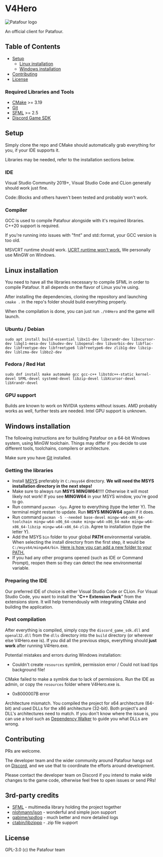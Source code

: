 # V4Hero

![Patafour logo](logo.png)

An official client for Patafour.

## Table of Contents

- [Setup](#setup)
  - [Linux installation](#linux-installation)
  - [Windows installation](#windows-installation)
- [Contributing](#contributing)
- [License](#license)

### Required Libraries and Tools

 * [CMake](https://cmake.org/download/) >= 3.19
 * [Git](https://git-scm.com/downloads)
 * [SFML](https://www.sfml-dev.org/download.php) >= 2.5
 * [Discord Game SDK](https://dl-game-sdk.discordapp.net/2.5.6/discord_game_sdk.zip)
 
## Setup

Simply clone the repo and CMake should automatically grab everything for you, if your IDE supports it. 

Libraries may be needed, refer to the installation sections below.

### IDE

Visual Studio Community 2019+, Visual Studio Code and CLion generally should work just fine. 

Code::Blocks and others haven't been tested and probably won't work.

### Compiler

GCC is used to compile Patafour alongside with it's required libraries. C++20 support is required.

If you're running into issues with "fmt" and std::format, your GCC version is too old.

MSVCRT runtime should work. [UCRT runtime won't work.](https://en.sfml-dev.org/forums/index.php?topic=28265.0) We personally use MinGW on Windows.

## Linux installation

You need to have all the libraries necessary to compile SFML in order to compile Patafour. It all depends on the flavor of Linux you're using.

After installing the dependencies, cloning the repository and launching `cmake .` in the repo's folder should build everything properly. 

When the compilation is done, you can just run `./V4Hero` and the game will launch.

### Ubuntu / Debian

```sudo apt install build-essential libx11-dev libxrandr-dev libxcursor-dev libgl1-mesa-dev libudev-dev libopenal-dev libvorbis-dev libflac-dev libfreetype-dev libfreetype6 libfreetype6-dev zlib1g-dev libzip-dev liblzma-dev libbz2-dev```

### Fedora / Red Hat

```sudo dnf install make automake gcc gcc-c++ libstdc++-static kernel-devel SFML-devel systemd-devel libzip-devel libXcursor-devel libXrandr-devel```

### GPU support

Builds are known to work on NVIDIA systems without issues. AMD probably works as well, further tests are needed. Intel GPU support is unknown.

## Windows installation

The following instructions are for building Patafour on a 64-bit Windows system, using MinGW toolchain. Things may differ if you decide to use different tools, toolchains, compilers or architecture. 

Make sure you have [Git](https://git-scm.com/downloads) installed.

### Getting the libraries

* Install [MSYS](https://www.msys2.org/) preferably in `C:/msys64` directory. **We will need the MSYS installation directory in the next steps!**
* Make sure to always run **MSYS MINGW64**!!!!! Otherwise it will most likely not work! If you see **MINGW64** in your MSYS window, you're good to go.
* Run command `pacman -Syu`. Agree to everything (type the letter Y). The terminal might restart to update. Run **MSYS MINGW64** again if it does.
* Run command `pacman -S --needed base-devel mingw-w64-x86_64-toolchain mingw-w64-x86_64-cmake mingw-w64-x86_64-make mingw-w64-x86_64-libzip mingw-w64-x86_64-zlib`. Agree to installation (type the letter Y).
* Add the MSYS `bin` folder to your global **PATH** environmental variable. When selecting the install directory from the first step, it would be `C:/msys64/mingw64/bin`. [Here is how you can add a new folder to your PATH.](https://www.architectryan.com/2018/03/17/add-to-the-path-on-windows-10/)
* If you had any other programs opened (such as IDE or Command Prompt), reopen them so they can detect the new environmental variable.

### Preparing the IDE

Our preferred IDE of choice is either Visual Studio Code or CLion. For Visual Studio Code, you want to install the "**C++ Extension Pack**" from the extensions store. It will help tremendously with integrating CMake and building the application.

### Post compilation
After everything is compiled, simply copy the `discord_game_sdk.dll` and `openal32.dll` from the `dlls` directory into the `build` directory (or wherever else V4Hero.exe is). 
If you did all the previous steps, everything should **just work** after running V4Hero.exe.

Potential mistakes and errors during Windows installation:

* Couldn't create `resources` symlink, permission error / Could not load tips background file!

CMake failed to make a symlink due to lack of permissions. Run the IDE as admin, or copy the `resources` folder where V4Hero.exe is.

* 0x8000007B error

Architecture mismatch. You compiled the project for x64 architecture (64-bit) and used DLLs for the x86 architecture (32-bit). Both project's and DLL's architectures need to match. If you don't know where the issue is, you can use a tool such as [Dependency Walker](https://www.dependencywalker.com/) to guide you what DLLs are wrong.

## Contributing

PRs are welcome.

The developer team and the wider community around Patafour hangs out on [Discord](https://discord.gg/dawfDyM), 
and we use that to coordinate the efforts around development. 

Please contact the developer team on Discord if you intend to make wide changes to the game code, otherwise feel free to open issues or send PRs!


## 3rd-party credits

  * [SFML](https://github.com/SFML/SFML) - multimedia library holding the project together
  * [nlohmann/json](https://github.com/nlohmann/json) - wonderful and simple json support
  * [gabime/spdlog](https://github.com/gabime/spdlog) - much better and more detailed logs
  * [ctabin/libzippp](https://github.com/ctabin/libzippp) - .zip file support


## License

GPL-3.0 (c) the Patafour team

